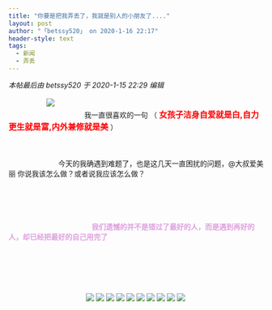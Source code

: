 ```yaml
---
title: "你要是把我弄丢了，我就是别人的小朋友了...."
layout: post
author: "「betssy520」 on 2020-1-16 22:17"
header-style: text
tags:
  - 新闻
  - 弄丢
---
```


<head></head>
<body>
 <i class="pstatus"> 本帖最后由 betssy520 于 2020-1-15 22:29 编辑 </i>
 <br> 
 <br> &nbsp; &nbsp;&nbsp; &nbsp;&nbsp; &nbsp;&nbsp; &nbsp;&nbsp; &nbsp;&nbsp; &nbsp;
 <img src="https://bbs.boniu123.cc/static/image/smiley/2jingz/21.gif" smilieid="312">&nbsp; &nbsp;&nbsp; &nbsp;&nbsp; &nbsp;&nbsp; &nbsp;&nbsp; &nbsp;&nbsp; &nbsp;&nbsp; &nbsp; 
 <br> &nbsp; &nbsp;&nbsp; &nbsp;&nbsp; &nbsp;&nbsp; &nbsp;&nbsp; &nbsp;&nbsp; &nbsp;&nbsp; &nbsp;&nbsp; &nbsp;&nbsp; &nbsp;&nbsp; &nbsp;&nbsp; &nbsp;&nbsp; &nbsp;&nbsp;&nbsp;我一直很喜欢的一句 （
 <strong><font size="3"> </font></strong>
 <font color="#ff0000"><strong><font size="3">女孩子洁身自爱就是白,自力更生就是富,内外兼修就是美</font></strong> </font>）
 <br> 
 <br> 
 <br> 
 <br> &nbsp; &nbsp;&nbsp; &nbsp;&nbsp; &nbsp;&nbsp; &nbsp;&nbsp; &nbsp;&nbsp; &nbsp;&nbsp; &nbsp;&nbsp; &nbsp; 今天的我确遇到难题了，也是这几天一直困扰的问题，@大叔爱美丽 你说我该怎么做？或者说我应该怎么做？
 <br> 
 <br> 
 <br> 
 <br> 
 <br> 
 <br> &nbsp; &nbsp;&nbsp; &nbsp;&nbsp; &nbsp;&nbsp; &nbsp;&nbsp; &nbsp;&nbsp; &nbsp;&nbsp; &nbsp;&nbsp; &nbsp;&nbsp; &nbsp;&nbsp; &nbsp;&nbsp; &nbsp;&nbsp; &nbsp;&nbsp; &nbsp; 
 <strong><font color="#dda0dd">&nbsp;&nbsp;我们遗憾的并不是错过了最好的人，而是遇到再好的人，却已经把最好的自己用完了</font></strong>
 <br> 
 <strong><font color="#dda0dd"><br> </font></strong>
 <br> 
 <strong><font color="#dda0dd"><br> </font></strong>
 <br> 
 <strong><font color="#dda0dd"><br> </font></strong>
 <br> 
 <strong><font color="#dda0dd">&nbsp; &nbsp;&nbsp; &nbsp;&nbsp; &nbsp;&nbsp; &nbsp;&nbsp; &nbsp;&nbsp; &nbsp;&nbsp; &nbsp;&nbsp; &nbsp;&nbsp; &nbsp;&nbsp; &nbsp;&nbsp; &nbsp;&nbsp; &nbsp;&nbsp; &nbsp;&nbsp; &nbsp;&nbsp; &nbsp;</font></strong>
 <img src="https://bbs.boniu123.cc/static/image/smiley/4yangcong/23.gif" smilieid="476">
 <img src="https://bbs.boniu123.cc/static/image/smiley/4yangcong/23.gif" smilieid="476">
 <img src="https://bbs.boniu123.cc/static/image/smiley/4yangcong/23.gif" smilieid="476">
 <img src="https://bbs.boniu123.cc/static/image/smiley/4yangcong/23.gif" smilieid="476">
 <img src="https://bbs.boniu123.cc/static/image/smiley/4yangcong/23.gif" smilieid="476">
 <img src="https://bbs.boniu123.cc/static/image/smiley/4yangcong/23.gif" smilieid="476">
 <img src="https://bbs.boniu123.cc/static/image/smiley/4yangcong/23.gif" smilieid="476">
 <img src="https://bbs.boniu123.cc/static/image/smiley/4yangcong/23.gif" smilieid="476">
 <img src="https://bbs.boniu123.cc/static/image/smiley/4yangcong/23.gif" smilieid="476">
 <img src="https://bbs.boniu123.cc/static/image/smiley/4yangcong/23.gif" smilieid="476">
 <strong><font color="#dda0dd"><br> </font></strong>
 <br> 
 <strong><font color="#dda0dd">&nbsp; &nbsp;&nbsp; &nbsp;&nbsp; &nbsp;&nbsp; &nbsp;&nbsp; &nbsp;&nbsp; &nbsp;&nbsp; &nbsp;&nbsp; &nbsp;&nbsp; &nbsp;&nbsp; &nbsp;&nbsp; &nbsp;&nbsp; &nbsp;&nbsp; &nbsp;&nbsp; &nbsp;&nbsp; &nbsp;&nbsp; &nbsp;&nbsp; &nbsp;&nbsp; &nbsp;&nbsp; &nbsp; </font></strong>
 <br> 
 <br> 
 <br> 
 <br> 
 <br> &nbsp; &nbsp;&nbsp; &nbsp;&nbsp; &nbsp;&nbsp; &nbsp;&nbsp; &nbsp;&nbsp; &nbsp;&nbsp; &nbsp;&nbsp; &nbsp;&nbsp; &nbsp;&nbsp; &nbsp;&nbsp; &nbsp;&nbsp; &nbsp;&nbsp; &nbsp;&nbsp; &nbsp;&nbsp; &nbsp;&nbsp; &nbsp;&nbsp; &nbsp;&nbsp; &nbsp;&nbsp; &nbsp;&nbsp; &nbsp;&nbsp;&nbsp;
 <br>
</body>



